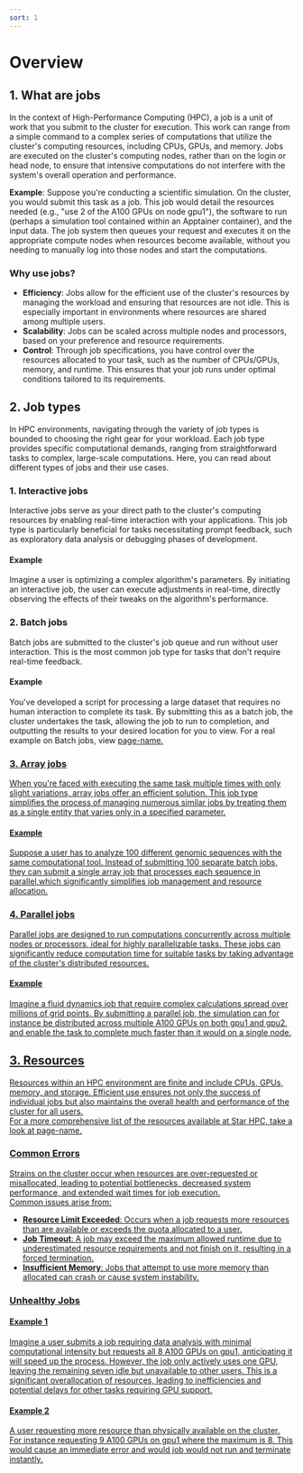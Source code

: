 ```yaml
---
sort: 1
---
```


# Overview

## 1. What are jobs

In the context of High-Performance Computing (HPC), a job is a unit of work that you submit to the cluster for execution. This work can range from a simple command to a complex series of computations that utilize the cluster's computing resources, including CPUs, GPUs, and memory. Jobs are executed on the cluster's computing nodes, rather than on the login or head node, to ensure that intensive computations do not interfere with the system's overall operation and performance.

**Example**: Suppose you're conducting a scientific simulation. On the cluster, you would submit this task as a job. This job would detail the resources needed (e.g., "use 2 of the A100 GPUs on node gpu1"), the software to run (perhaps a simulation tool contained within an Apptainer container), and the input data. The job system then queues your request and executes it on the appropriate compute nodes when resources become available, without you needing to manually log into those nodes and start the computations.

### Why use jobs?

* **Efficiency**: Jobs allow for the efficient use of the cluster's resources by managing the workload and ensuring that resources are not idle. This is especially important in environments where resources are shared among multiple users. 
* **Scalability**: Jobs can be scaled across multiple nodes and processors, based on your preference and resource requirements.
* **Control**: Through job specifications, you have control over the resources allocated to your task, such as the number of CPUs/GPUs, memory, and runtime. This ensures that your job runs under optimal conditions tailored to its requirements.

## 2. Job types
In HPC environments, navigating through the variety of job types is bounded to choosing the right gear for your workload. Each job type provides specific computational demands, ranging from straightforward tasks to complex, large-scale computations. Here, you can read about different types of jobs and their use cases.

### 1. Interactive jobs
Interactive jobs serve as your direct path to the cluster's computing resources by enabling real-time interaction with your applications. This job type is particularly beneficial for tasks necessitating prompt feedback, such as exploratory data analysis or debugging phases of development.
#### Example
Imagine a user is optimizing a complex algorithm's parameters. By initiating an interactive job, the user can execute adjustments in real-time, directly observing the effects of their tweaks on the algorithm's performance.

### 2. Batch jobs
Batch jobs are submitted to the cluster's job queue and run without user interaction. This is the most common job type for tasks that don't require real-time feedback.
#### Example
You've developed a script for processing a large dataset that requires no human interaction to complete its task. By submitting this as a batch job, the cluster undertakes the task, allowing the job to run to completion, and outputting the results to your desired location for you to view.
For a real example on Batch jobs, view <u>page-name<u>.

### 3. Array jobs
When you're faced with executing the same task multiple times with only slight variations, array jobs offer an efficient solution. This job type simplifies the process of managing numerous similar jobs by treating them as a single entity that varies only in a specified parameter.
#### Example
Suppose a user has to analyze 100 different genomic sequences with the same computational tool. Instead of submitting 100 separate batch jobs, they can submit a single array job that processes each sequence in parallel,which significantly simplifies job management and resource allocation.

### 4. Parallel jobs
Parallel jobs are designed to run computations concurrently across multiple nodes or processors, ideal for highly parallelizable tasks. These jobs can significantly reduce computation time for suitable tasks by taking advantage of the cluster's distributed resources.
#### Example
Imagine a fluid dynamics job that require complex calculations spread over millions of grid points. By submitting a parallel job, the simulation can for instance be distributed across multiple A100 GPUs on both gpu1 and gpu2, and enable the task to complete much faster than it would on a single node.

## 3. Resources
Resources within an HPC environment are finite and include CPUs, GPUs, memory, and storage. Efficient use ensures not only the success of individual jobs but also maintains the overall health and performance of the cluster for all users. <br>
For a more comprehensive list of the resources available at Star HPC, take a look at <u>page-name<u>.

### Common Errors
Strains on the cluster occur when resources are over-requested or misallocated, leading to potential bottlenecks, decreased system performance, and extended wait times for job execution. <br>
Common issues arise from: <br>
* **Resource Limit Exceeded**: Occurs when a job requests more resources than are available or exceeds the quota allocated to a user.
* **Job Timeout**: A job may exceed the maximum allowed runtime due to underestimated resource requirements and not finish on it, resulting in a forced termination.
* **Insufficient Memory**: Jobs that attempt to use more memory than allocated can crash or cause system instability.

### Unhealthy Jobs
#### Example 1
Imagine a user submits a job requiring data analysis with minimal computational intensity but requests all 8 A100 GPUs on gpu1, anticipating it will speed up the process. However, the job only actively uses one GPU, leaving the remaining seven idle but unavailable to other users. This is a significant overallocation of resources, leading to inefficiencies and potential delays for other tasks requiring GPU support.

#### Example 2
A user requesting more resource than physically available on the cluster. For instance requesting 9 A100 GPUs on gpu1 where the maximum is 8. This would cause an immediate error and would job would not run and terminate instantly.
